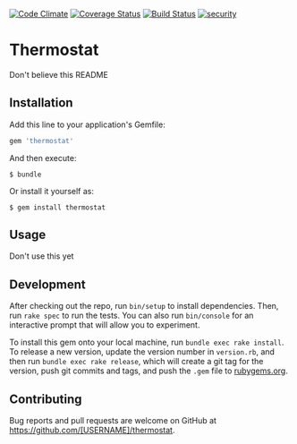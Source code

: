 [![Code Climate](https://codeclimate.com/github/brundage/thermostat/badges/gpa.svg)](https://codeclimate.com/github/brundage/thermostat)
[![Coverage Status](https://coveralls.io/repos/github/brundage/thermostat/badge.svg?branch=master)](https://coveralls.io/github/brundage/thermostat?branch=master)
[![Build Status](https://travis-ci.org/brundage/thermostat.svg?branch=master)](https://travis-ci.org/brundage/thermostat)
[![security](https://hakiri.io/github/brundage/thermostat/master.svg)](https://hakiri.io/github/brundage/thermostat/master)

# Thermostat

Don't believe this README

## Installation

Add this line to your application's Gemfile:

```ruby
gem 'thermostat'
```

And then execute:

    $ bundle

Or install it yourself as:

    $ gem install thermostat

## Usage

Don't use this yet

## Development

After checking out the repo, run `bin/setup` to install dependencies. Then, run `rake spec` to run the tests. You can also run `bin/console` for an interactive prompt that will allow you to experiment.

To install this gem onto your local machine, run `bundle exec rake install`. To release a new version, update the version number in `version.rb`, and then run `bundle exec rake release`, which will create a git tag for the version, push git commits and tags, and push the `.gem` file to [rubygems.org](https://rubygems.org).

## Contributing

Bug reports and pull requests are welcome on GitHub at https://github.com/[USERNAME]/thermostat.

